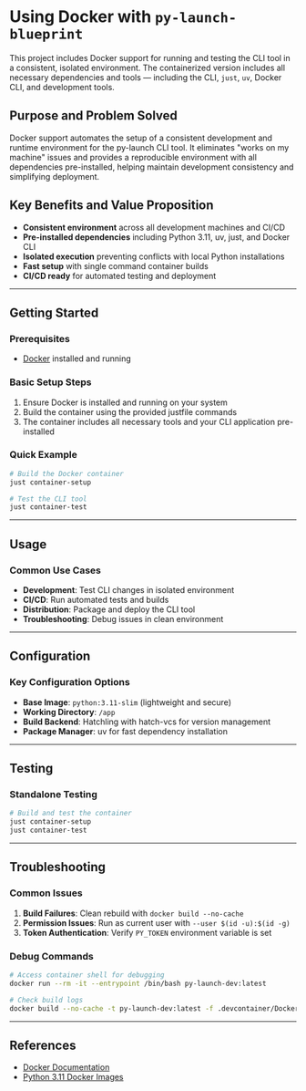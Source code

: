 # Using Docker with `py-launch-blueprint`

This project includes Docker support for running and testing the CLI tool in a consistent, isolated environment. The containerized version includes all necessary dependencies and tools — including the CLI, `just`, `uv`, Docker CLI, and development tools.

## Purpose and Problem Solved
Docker support automates the setup of a consistent development and runtime environment for the py-launch CLI tool. It eliminates "works on my machine" issues and provides a reproducible environment with all dependencies pre-installed, helping maintain development consistency and simplifying deployment.

## Key Benefits and Value Proposition
- **Consistent environment** across all development machines and CI/CD
- **Pre-installed dependencies** including Python 3.11, uv, just, and Docker CLI
- **Isolated execution** preventing conflicts with local Python installations
- **Fast setup** with single command container builds
- **CI/CD ready** for automated testing and deployment

---

## Getting Started

### Prerequisites

- [Docker](https://www.docker.com/) installed and running

### Basic Setup Steps
1. Ensure Docker is installed and running on your system
2. Build the container using the provided justfile commands
3. The container includes all necessary tools and your CLI application pre-installed

### Quick Example
```bash
# Build the Docker container
just container-setup

# Test the CLI tool
just container-test
```

---

## Usage

### Common Use Cases
- **Development**: Test CLI changes in isolated environment
- **CI/CD**: Run automated tests and builds
- **Distribution**: Package and deploy the CLI tool
- **Troubleshooting**: Debug issues in clean environment

---

## Configuration

### Key Configuration Options
- **Base Image**: `python:3.11-slim` (lightweight and secure)
- **Working Directory**: `/app`
- **Build Backend**: Hatchling with hatch-vcs for version management
- **Package Manager**: uv for fast dependency installation

---

## Testing

### Standalone Testing
```bash
# Build and test the container
just container-setup
just container-test
```

---

## Troubleshooting

### Common Issues
1. **Build Failures**: Clean rebuild with `docker build --no-cache`
2. **Permission Issues**: Run as current user with `--user $(id -u):$(id -g)`
3. **Token Authentication**: Verify `PY_TOKEN` environment variable is set

### Debug Commands
```bash
# Access container shell for debugging
docker run --rm -it --entrypoint /bin/bash py-launch-dev:latest

# Check build logs
docker build --no-cache -t py-launch-dev:latest -f .devcontainer/Dockerfile . --progress=plain
```

---

## References

- [Docker Documentation](https://docs.docker.com/)
- [Python 3.11 Docker Images](https://hub.docker.com/_/python)

